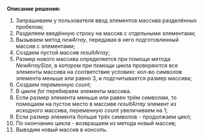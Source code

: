 **Описание решения:**
1.	Запрашиваем у пользователя ввод элементов массива разделённых пробелом;
2.	Разделяем введённую строку на массив с отдельными элементами;
3.	Вызываем метод *newArray*, передавая в него подготовленный массив с элементами;
4.	Создаем пустой массив *resultArray*;
5.	Размер нового массива определяется при помощи метода *NewArraySize*, в котором при помощи цикла проверяются все элементы массива на соответствие условию: кол-во символов элемента меньше или равно 3, и подсчитывается размер массива;
6.	Создаем переменную *count*;
7.	В цикле *for* перебираем элементы массива.
8.	Если размер элемента меньше или равен трём символам, то помещаем на пустое место в массиве *resultArray* элемент из исходного массива, переменную *count* увеличиваем на 1;
9.	Если размер элемента больше трёх символов - продолжаем цикл;
10.	По окончанию цикла - возвращаем из метода новый массив;
11.	Выводим новый массив в консоль.